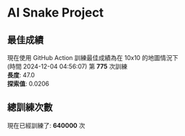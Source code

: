 
# AI Snake Project

## **最佳成績**











































現在使用 GitHub Action 訓練最佳成績為在 10x10 的地圖情況下  
(時間 2024-12-04 04:56:07) 第 **775** 次訓練  
**長度**: 47.0  
**探索值**: 0.0206























































































## 總訓練次數
現在已經訓練了: **640000** 次
